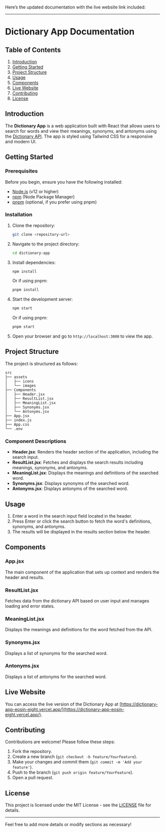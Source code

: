 Here’s the updated documentation with the live website link included:

---

# Dictionary App Documentation

## Table of Contents
1. [Introduction](#introduction)
2. [Getting Started](#getting-started)
3. [Project Structure](#project-structure)
4. [Usage](#usage)
5. [Components](#components)
6. [Live Website](#live-website)
7. [Contributing](#contributing)
8. [License](#license)

## Introduction
The **Dictionary App** is a web application built with React that allows users to search for words and view their meanings, synonyms, and antonyms using the [Dictionary API](https://dictionaryapi.dev/). The app is styled using Tailwind CSS for a responsive and modern UI.

## Getting Started

### Prerequisites
Before you begin, ensure you have the following installed:
- [Node.js](https://nodejs.org/) (v12 or higher)
- [npm](https://www.npmjs.com/) (Node Package Manager)
- [pnpm](https://pnpm.js.org/) (optional, if you prefer using pnpm)

### Installation
1. Clone the repository:
   ```bash
   git clone <repository-url>
   ```
2. Navigate to the project directory:
   ```bash
   cd dictionary-app
   ```
3. Install dependencies:
   ```bash
   npm install
   ```
   Or if using pnpm:
   ```bash
   pnpm install
   ```

4. Start the development server:
   ```bash
   npm start
   ```
   Or if using pnpm:
   ```bash
   pnpm start
   ```

5. Open your browser and go to `http://localhost:3000` to view the app.

## Project Structure
The project is structured as follows:

```
src
├── assets
│   ├── icons
│   └── images
├── Components
│   ├── Header.jsx
│   ├── ResultList.jsx
│   ├── MeaningList.jsx
│   ├── Synonyms.jsx
│   └── Antonyms.jsx
├── App.jsx
├── index.js
├── App.css
└── .env
```

### Component Descriptions
- **Header.jsx**: Renders the header section of the application, including the search input.
- **ResultList.jsx**: Fetches and displays the search results including meanings, synonyms, and antonyms.
- **MeaningList.jsx**: Displays the meanings and definitions of the searched word.
- **Synonyms.jsx**: Displays synonyms of the searched word.
- **Antonyms.jsx**: Displays antonyms of the searched word.

## Usage
1. Enter a word in the search input field located in the header.
2. Press Enter or click the search button to fetch the word's definitions, synonyms, and antonyms.
3. The results will be displayed in the results section below the header.

## Components
### App.jsx
The main component of the application that sets up context and renders the header and results.

### ResultList.jsx
Fetches data from the dictionary API based on user input and manages loading and error states.

### MeaningList.jsx
Displays the meanings and definitions for the word fetched from the API.

### Synonyms.jsx
Displays a list of synonyms for the searched word.

### Antonyms.jsx
Displays a list of antonyms for the searched word.

## Live Website
You can access the live version of the Dictionary App at [https://dictionary-app-eosin-eight.vercel.app/](https://dictionary-app-eosin-eight.vercel.app/).

## Contributing
Contributions are welcome! Please follow these steps:
1. Fork the repository.
2. Create a new branch (`git checkout -b feature/YourFeature`).
3. Make your changes and commit them (`git commit -m 'Add your feature'`).
4. Push to the branch (`git push origin feature/YourFeature`).
5. Open a pull request.

## License
This project is licensed under the MIT License - see the [LICENSE](LICENSE) file for details.

---

Feel free to add more details or modify sections as necessary!
